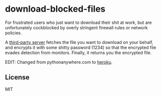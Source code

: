  # download-blocked-files

For frustrated users who just want to download their shit at work, but are unfortunately cockblocked by overly stringent firewall rules or network policies.


A [third-party server](https://pythonanywhere.com) fetches the file you want to download on your behalf, and encrypts it with some shitty password (1234) so that the encrypted file evades detection from monitors. Finally, it returns you the encrypted file.


EDIT: Changed from pythonanywhere.com to [heroku](https://heroku.com).

## License

MIT
